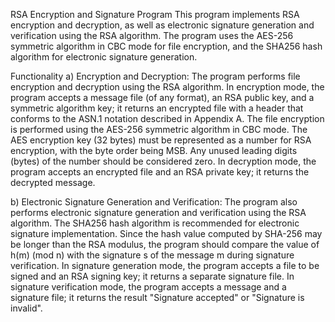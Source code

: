 RSA Encryption and Signature Program
This program implements RSA encryption and decryption, as well as electronic signature generation and verification using the RSA algorithm. The program uses the AES-256 symmetric algorithm in CBC mode for file encryption, and the SHA256 hash algorithm for electronic signature generation.

Functionality
a) Encryption and Decryption:
The program performs file encryption and decryption using the RSA algorithm. In encryption mode, the program accepts a message file (of any format), an RSA public key, and a symmetric algorithm key; it returns an encrypted file with a header that conforms to the ASN.1 notation described in Appendix A. The file encryption is performed using the AES-256 symmetric algorithm in CBC mode. The AES encryption key (32 bytes) must be represented as a number for RSA encryption, with the byte order being MSB. Any unused leading digits (bytes) of the number should be considered zero. In decryption mode, the program accepts an encrypted file and an RSA private key; it returns the decrypted message.

b) Electronic Signature Generation and Verification:
The program also performs electronic signature generation and verification using the RSA algorithm. The SHA256 hash algorithm is recommended for electronic signature implementation. Since the hash value computed by SHA-256 may be longer than the RSA modulus, the program should compare the value of h(m) (mod n) with the signature s of the message m during signature verification. In signature generation mode, the program accepts a file to be signed and an RSA signing key; it returns a separate signature file. In signature verification mode, the program accepts a message and a signature file; it returns the result "Signature accepted" or "Signature is invalid".
